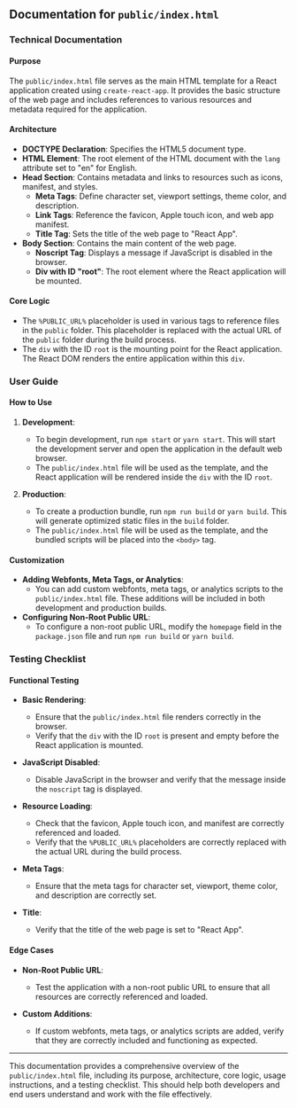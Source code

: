 ## Documentation for `public/index.html`

### Technical Documentation

#### Purpose
The `public/index.html` file serves as the main HTML template for a React application created using `create-react-app`. It provides the basic structure of the web page and includes references to various resources and metadata required for the application.

#### Architecture
- **DOCTYPE Declaration**: Specifies the HTML5 document type.
- **HTML Element**: The root element of the HTML document with the `lang` attribute set to "en" for English.
- **Head Section**: Contains metadata and links to resources such as icons, manifest, and styles.
  - **Meta Tags**: Define character set, viewport settings, theme color, and description.
  - **Link Tags**: Reference the favicon, Apple touch icon, and web app manifest.
  - **Title Tag**: Sets the title of the web page to "React App".
- **Body Section**: Contains the main content of the web page.
  - **Noscript Tag**: Displays a message if JavaScript is disabled in the browser.
  - **Div with ID "root"**: The root element where the React application will be mounted.

#### Core Logic
- The `%PUBLIC_URL%` placeholder is used in various tags to reference files in the `public` folder. This placeholder is replaced with the actual URL of the `public` folder during the build process.
- The `div` with the ID `root` is the mounting point for the React application. The React DOM renders the entire application within this `div`.

### User Guide

#### How to Use
1. **Development**:
   - To begin development, run `npm start` or `yarn start`. This will start the development server and open the application in the default web browser.
   - The `public/index.html` file will be used as the template, and the React application will be rendered inside the `div` with the ID `root`.

2. **Production**:
   - To create a production bundle, run `npm run build` or `yarn build`. This will generate optimized static files in the `build` folder.
   - The `public/index.html` file will be used as the template, and the bundled scripts will be placed into the `<body>` tag.

#### Customization
- **Adding Webfonts, Meta Tags, or Analytics**:
  - You can add custom webfonts, meta tags, or analytics scripts to the `public/index.html` file. These additions will be included in both development and production builds.
- **Configuring Non-Root Public URL**:
  - To configure a non-root public URL, modify the `homepage` field in the `package.json` file and run `npm run build` or `yarn build`.

### Testing Checklist

#### Functional Testing
- **Basic Rendering**:
  - Ensure that the `public/index.html` file renders correctly in the browser.
  - Verify that the `div` with the ID `root` is present and empty before the React application is mounted.

- **JavaScript Disabled**:
  - Disable JavaScript in the browser and verify that the message inside the `noscript` tag is displayed.

- **Resource Loading**:
  - Check that the favicon, Apple touch icon, and manifest are correctly referenced and loaded.
  - Verify that the `%PUBLIC_URL%` placeholders are correctly replaced with the actual URL during the build process.

- **Meta Tags**:
  - Ensure that the meta tags for character set, viewport, theme color, and description are correctly set.

- **Title**:
  - Verify that the title of the web page is set to "React App".

#### Edge Cases
- **Non-Root Public URL**:
  - Test the application with a non-root public URL to ensure that all resources are correctly referenced and loaded.

- **Custom Additions**:
  - If custom webfonts, meta tags, or analytics scripts are added, verify that they are correctly included and functioning as expected.

---

This documentation provides a comprehensive overview of the `public/index.html` file, including its purpose, architecture, core logic, usage instructions, and a testing checklist. This should help both developers and end users understand and work with the file effectively.